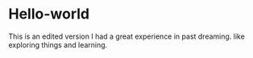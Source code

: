 # Hello-world
This is an edited version
I had a great experience in past dreaming.
like exploring things and learning.
